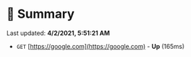 # 📖 Summary
Last updated: **4/2/2021, 5:51:21 AM**

- `GET` [https://google.com](https://google.com) - **Up** (165ms)

